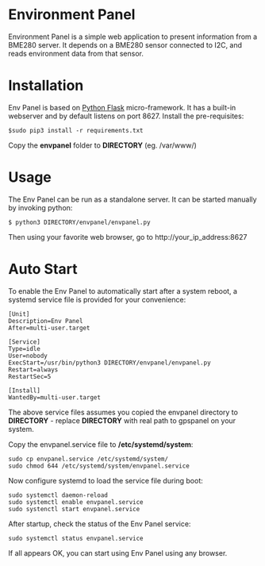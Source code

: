 # Environment Panel

Environment Panel is a simple web application to present information from a BME280 server. It depends on a BME280 sensor connected to I2C, and reads environment data from that sensor.


# Installation

Env Panel is based on [Python Flask](http://flask.pocoo.org/) micro-framework. It has a built-in webserver and by default listens on port 8627. Install the pre-requisites:

```
$sudo pip3 install -r requirements.txt 
```

Copy the **envpanel** folder to  **DIRECTORY** (eg. /var/www/)

# Usage

The Env Panel can be run as a standalone server. It can be started manually by invoking python:

```
$ python3 DIRECTORY/envpanel/envpanel.py
```

Then using your favorite web browser, go to http://your_ip_address:8627

# Auto Start

To enable the Env Panel to automatically start after a system reboot, a systemd service file is provided for your convenience:

```
[Unit]
Description=Env Panel
After=multi-user.target

[Service]
Type=idle
User=nobody
ExecStart=/usr/bin/python3 DIRECTORY/envpanel/envpanel.py
Restart=always
RestartSec=5

[Install]
WantedBy=multi-user.target
```

The above service files assumes you copied the envpanel directory to **DIRECTORY** - replace **DIRECTORY** with real path to gpspanel on your system.

Copy the envpanel.service file to **/etc/systemd/system**:

```
sudo cp envpanel.service /etc/systemd/system/
sudo chmod 644 /etc/systemd/system/envpanel.service
```

Now configure systemd to load the service file during boot:

```
sudo systemctl daemon-reload
sudo systemctl enable envpanel.service
sudo systenctl start envpanel.service
```

After startup, check the status of the Env Panel service:

```
sudo systemctl status envpanel.service
```

If all appears OK, you can start using Env Panel using any browser.
